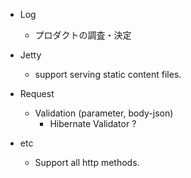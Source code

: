 - Log
  - プロダクトの調査・決定

- Jetty
  - support serving static content files.

- Request
  - Validation (parameter, body-json)
    - Hibernate Validator ?

- etc
  - Support all http methods.
